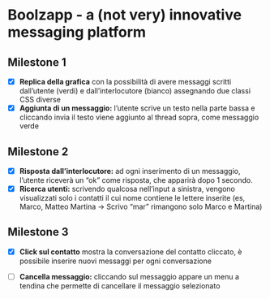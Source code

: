 # Boolzapp - a (not very) innovative messaging platform

## Milestone 1
- [X] **Replica della grafica** con la possibilità di avere messaggi scritti dall’utente (verdi) e dall’interlocutore (bianco) assegnando due classi CSS diverse
- [X] **Aggiunta di un messaggio:** l’utente scrive un testo nella parte bassa e cliccando invia il testo viene aggiunto al thread sopra, come messaggio verde
## Milestone 2
- [X] **Risposta dall’interlocutore:** ad ogni inserimento di un messaggio, l’utente riceverà un “ok” come risposta, che apparirà dopo 1 secondo.
- [X] **Ricerca utenti:** scrivendo qualcosa nell’input a sinistra, vengono visualizzati solo i contatti il cui nome contiene le lettere inserite (es, Marco, Matteo Martina -> Scrivo “mar” rimangono solo Marco e Martina)
## Milestone 3
- [X] **Click sul contatto** mostra la conversazione del contatto cliccato, è possibile inserire nuovi messaggi per ogni conversazione
- [ ] **Cancella messaggio:** cliccando sul messaggio appare un menu a tendina che permette di cancellare il messaggio selezionato

